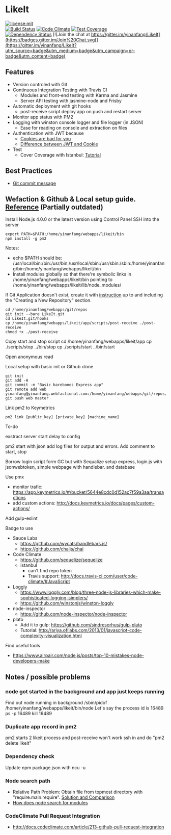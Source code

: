 # LikeIt

[![license:mit](https://img.shields.io/badge/license-mit-green.svg)](#license)<br>
[![Build Status](https://travis-ci.org/yinanfang/LikeIt.png?branch=master)](https://travis-ci.org/yinanfang/LikeIt)
[![Code Climate](https://codeclimate.com/github/yinanfang/LikeIt/badges/gpa.svg)](https://codeclimate.com/github/yinanfang/LikeIt)
[![Test Coverage](https://codeclimate.com/github/yinanfang/LikeIt/badges/coverage.svg)](https://codeclimate.com/github/yinanfang/LikeIt/coverage)<br>
[![Dependency Status](https://david-dm.org/yinanfang/LikeIt.svg)](https://david-dm.org/yinanfang/LikeIt)
[![Join the chat at https://gitter.im/yinanfang/LikeIt](https://badges.gitter.im/Join%20Chat.svg)](https://gitter.im/yinanfang/LikeIt?utm_source=badge&utm_medium=badge&utm_campaign=pr-badge&utm_content=badge)


## Features

  - Version controled with Git
  - Continuous Integration Testing with Travis CI
    - Modules and front-end testing with Karma and Jasmine
    - Server API testing with jasmine-node and Frisby
  - Automatic deployment with git hooks
    - post-receive script deploy app on push and restart server
  - Monitor app status with PM2
  - Logging with winston console logger and file logger (in JSON)
    - Ease for reading on console and extraction on files
  - Authentication with JWT because
    - [Cookies are bad for you](http://sitr.us/2011/08/26/cookies-are-bad-for-you.html)
    - [Difference between JWT and Cookie](https://stormpath.com/blog/where-to-store-your-jwts-cookies-vs-html5-web-storage/)
  - Test
    - Cover Coverage with Istanbul: [Tutorial](http://ariya.ofilabs.com/2013/10/code-coverage-of-jasmine-tests-using-istanbul-and-karma.html)

## Best Practices

  - [Git commit message](http://tbaggery.com/2008/04/19/a-note-about-git-commit-messages.html)

## Wefaction & Github & Local setup guide. [Reference](https://www.jamestease.co.uk/blether/deploying-express-nodejs-app-to-webfaction-using-git-hooks) (Partially outdated)

Install Node.js 4.0.0 or the latest version using Control Panel
SSH into the server

    export PATH=$PATH:/home/yinanfang/webapps/likeit/bin
    npm install -g pm2

Notes:

  - echo $PATH should be: /usr/local/bin:/bin:/usr/bin:/usr/local/sbin:/usr/sbin:/sbin:/home/yinanfang/bin:/home/yinanfang/webapps/likeit/bin
  - Install modules globally so that there're symbolic links in /home/yinanfang/webapps/likeit/bin pointing to /home/yinanfang/webapps/likeit/lib/node_modules/

If Git Application doesn't exist, create it with [instruction](https://docs.webfaction.com/software/git.html) up to and including the "Creating a New Repository" section.

    cd /home/yinanfang/webapps/git/repos
    git init --bare LikeIt.git
    cd LikeIt.git/hooks
    cp /home/yinanfang/webapps/likeit/app/scripts/post-receive ./post-receive
    chmod +x ./post-receive

Copy start and stop script
    cd /home/yinanfang/webapps/likeit/app
    cp ./scripts/stop ../bin/stop
    cp ./scripts/start ../bin/start

Open anonymous read


Local setup with basic init or Github clone

    git init
    git add -A
    git commit -m "Basic barebones Express app"
    git remote add web yinanfang@yinanfang.webfactional.com:/home/yinanfang/webapps/git/repos/LikeIt.git
    git push web master

Link pm2 to Keymetrics

    pm2 link [public_key] [private_key] [machine_name]




To-do

exstract server start delay to config

pm2 start with json add log files for output and errors.
Add comment to start, stop

Borrow login script form GC but with Sequalize
setup express, login.js with jsonwebtoken, simple webpage with handlebar. and database

Use pmx
  - monitor trafic: https://app.keymetrics.io/#/bucket/5644e8cdc0d152ac7f59a3aa/transactions
  - add custom actions: http://docs.keymetrics.io/docs/pages/custom-actions/

Add gulp-eslint

Badge to use

  - Sauce Labs
    - https://github.com/wycats/handlebars.js/
    - https://github.com/chaijs/chai
  - Code Climate
    - https://github.com/sequelize/sequelize
    - istanbul
      - can't find repo token
      - Travis support: http://docs.travis-ci.com/user/code-climate/#JavaScript
  - Loggly
    - https://www.loggly.com/blog/three-node-js-libraries-which-make-sophisticated-logging-simplers/
    - https://github.com/winstonjs/winston-loggly
  - node-inspector
    - https://github.com/node-inspector/node-inspector
  - plato
    - Add it to gulp: https://github.com/sindresorhus/gulp-plato
    - Tutorial: http://ariya.ofilabs.com/2013/01/javascript-code-complexity-visualization.html


Find useful tools
  - https://www.airpair.com/node.js/posts/top-10-mistakes-node-developers-make


## Notes / possible problems

### node got started in the background and app just keeps running
Find out node running in background
/sbin/pidof /home/yinanfang/webapps/likeit/bin/node
Let's say the process id is 16489
ps -p 16489
kill 16489

### Duplicate app record in pm2
pm2 starts 2 likeit process and post-receive won't work
ssh in and do "pm2 delete likeit"

### Dependency check
Update npm package.json with
  ncu -u

### Node search path
  - Relative Path Problem: Obtain file from topmost directory with "require.main.require". [Solution and Comparison](https://gist.github.com/branneman/8048520)
  - [How does node search for modules](http://www.bennadel.com/blog/2169-where-does-node-js-and-require-look-for-modules.htm)

### CodeClimate Pull Request Integration
  - http://docs.codeclimate.com/article/213-github-pull-request-integration
